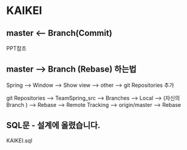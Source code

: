 # KAIKEI

## master <-- Branch(Commit)

PPT참조

## master --> Branch (Rebase) 하는법

Spring --> Window --> Show view --> other --> git Repositories 추가

git Repositories --> TeamSpring_src --> Branches --> Local --> (자신의 Branch ) --> Rebase
  --> Remote Tracking --> origin/master --> Rebase

## SQL문 - 설계에 올렸습니다.

KAIKEI.sql
